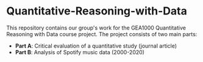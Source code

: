 # Quantitative-Reasoning-with-Data
This repository contains our group's work for the GEA1000 Quantitative Reasoning with Data course project. The project consists of two main parts:
- **Part A**: Critical evaluation of a quantitative study (journal article)
- **Part B**: Analysis of Spotify music data (2000-2020)
